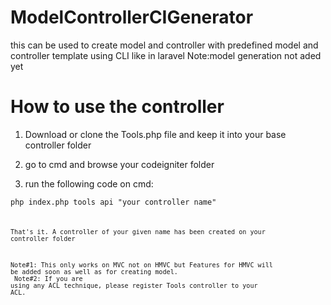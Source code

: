 # ModelControllerCIGenerator
this can be used to create model and controller with predefined model and controller template using CLI like in laravel
Note:model generation not aded yet
# How to use the controller 
1. Download or clone the Tools.php file and keep it into your base controller folder 

2. go to cmd and browse your codeigniter folder 

3. run the following code on cmd:

  <code>php index.php tools api "your controller name"<code>
  
  That's it. A controller of your given name has been created on your controller folder
  
  Note#1: This only works on MVC not on HMVC but Features for HMVC will be added soon as well as for creating model.
  <br>
  Note#2: If you are using any ACL technique, please register Tools controller to your ACL.
  
  
